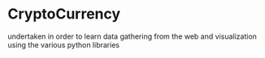# CryptoCurrency
undertaken in order to learn data gathering from the web and visualization using the various python libraries 

